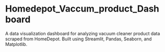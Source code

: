# Homedepot_Vaccum_product_Dashboard
A data visualization dashboard for analyzing vacuum cleaner product data scraped from HomeDepot. Built using Streamlit, Pandas, Seaborn, and Matplotlib.
